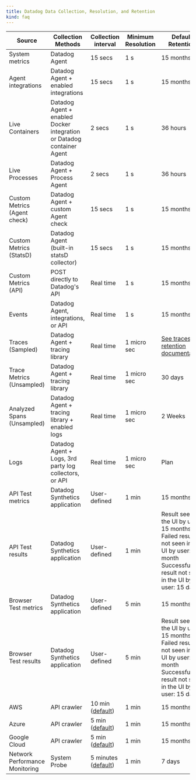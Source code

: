 ```yaml
---
title: Datadog Data Collection, Resolution, and Retention
kind: faq
---
```




| Source                       | Collection Methods                                                    | Collection interval   | Minimum Resolution | Default Retention                                                                                                                                            | Product Category |
|------------------------------|-----------------------------------------------------------------------|-----------------------|--------------------|--------------------------------------------------------------------------------------------------------------------------------------------------------------|------------------|
| System metrics               | Datadog Agent                                                         | 15 secs               | 1 s                | 15 months                                                                                                                                                    | Infrastructure   |
| Agent integrations           | Datadog Agent + enabled integrations                                  | 15 secs               | 1 s                | 15 months                                                                                                                                                    | Infrastructure   |
| Live Containers              | Datadog Agent + enabled Docker integration or Datadog container Agent | 2 secs                | 1 s                | 36 hours                                                                                                                                                     | Infrastructure   |
| Live Processes               | Datadog Agent + Process Agent                                         | 2 secs                | 1 s                | 36 hours                                                                                                                                                     | Infrastructure   |
| Custom Metrics (Agent check) | Datadog Agent + custom Agent check                                    | 15 secs               | 1 s                | 15 months                                                                                                                                                    | Infrastructure   |
| Custom Metrics (StatsD)      | Datadog Agent (built-in statsD collector)                             | 15 secs               | 1 s                | 15 months                                                                                                                                                    | Infrastructure   |
| Custom Metrics (API)         | POST directly to Datadog's API                                        | Real time             | 1 s                | 15 months                                                                                                                                                    | Infrastructure   |
| Events                       | Datadog Agent, integrations, or API                                   | Real time             | 1 s                | 15 months                                                                                                                                                    | Infrastructure   |
| Traces (Sampled)             | Datadog Agent + tracing library                                       | Real time             | 1 micro sec        | [See traces retention documentation][1]                                                                                                                      | APM              |
| Trace Metrics (Unsampled)    | Datadog Agent + tracing library                                       | Real time             | 1 micro sec        | 30 days                                                                                                                                                    | APM              |
| Analyzed Spans (Unsampled)       | Datadog Agent + tracing library + enabled logs                        | Real time             | 1 micro sec        | 2 Weeks                                                                                                                                                      | APM + Logs       |
| Logs                         | Datadog Agent + Logs, 3rd party log collectors, or API                | Real time             | 1 micro sec        | Plan                                                                                                                                                         | Logs             |
| API Test metrics             | Datadog Synthetics application                                        | User-defined          | 1 min              | 15 months                                                                                                                                                    | Synthetics       |
| API Test results             | Datadog Synthetics application                                        | User-defined          | 1 min              | Result seen in the UI by user: 15 months <br/> Failed result not seen in the UI by user: 1 month <br/> Successful result not seen in the UI by user: 15 days | Synthetics       |
| Browser Test metrics         | Datadog Synthetics application                                        | User-defined          | 5 min              | 15 months                                                                                                                                                    | Synthetics       |
| Browser Test results         | Datadog Synthetics application                                        | User-defined          | 5 min              | Result seen in the UI by user: 15 months <br/> Failed result not seen in the UI by user: 1 month <br/> Successful result not seen in the UI by user: 15 days | Synthetics       |
| AWS                          | API crawler                                                           | 10 min ([default][2]) | 1 min              | 15 months                                                                                                                                                    | Cloud            |
| Azure                        | API crawler                                                           | 5 min ([default][2])  | 1 min              | 15 months                                                                                                                                                    | Cloud            |
| Google Cloud                 | API crawler                                                           | 5 min ([default][2])  | 1 min              | 15 months                                                                                                                                                    | Cloud            |
| Network Performance Monitoring                 | System Probe                                                           | 5 minutes ([default][2])  | 1 min              | 7 days                                                                                                                                                    | Infrastructure            |

[1]: /tracing/guide/trace_sampling_and_storage
[2]: /integrations/faq/cloud-metric-delay/#faster-metrics
